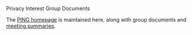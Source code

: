 Privacy Interest Group Documents

The [PING homepage](https://www.w3.org/Privacy/IG/) is maintained here, along with group documents and [meeting summaries](https://github.com/w3c/ping/tree/master/summaries). 
